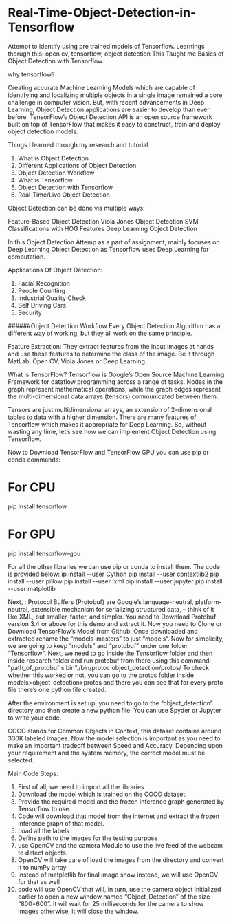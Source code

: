 # Real-Time-Object-Detection-in-Tensorflow
Attempt to identify using pre trained models of Tensorflow. Learnings thorugh this: open cv, tensorflow, object detection
This Taught me Basics of Object Detection with Tensorflow. 

why tensorflow? 

Creating accurate Machine Learning Models which are capable of identifying and localizing multiple objects in a single image remained a core challenge in computer vision. But, with recent advancements in Deep Learning, Object Detection applications are easier to develop than ever before. TensorFlow’s Object Detection API is an open source framework built on top of TensorFlow that makes it easy to construct, train and deploy object detection models.

Things I learned through my research and tutorial

1. What is Object Detection
2. Different Applications of Object Detection
3. Object Detection Workflow
4. What is Tensorflow
5. Object Detection with Tensorflow 
6. Real-Time/Live Object Detection 

Object Detection can be done via multiple ways:

Feature-Based Object Detection
Viola Jones Object Detection
SVM Classifications with HOG Features
Deep Learning Object Detection

In this Object Detection Attemp as a part of assignment, mainly focuses on Deep Learning Object Detection as Tensorflow uses Deep Learning for computation.

Applications Of Object Detection:
1. Facial Recognition
2. People Counting
3. Industrial Quality Check
4. Self Driving Cars
5. Security

######Object Detection Workflow
Every Object Detection Algorithm has a different way of working, but they all work on the same principle.

Feature Extraction: They extract features from the input images at hands and use these features to determine the class of the image. Be it through MatLab, Open CV, Viola Jones or Deep Learning.

What is TensorFlow?
Tensorflow is Google’s Open Source Machine Learning Framework for dataflow programming across a range of tasks. Nodes in the graph represent mathematical operations, while the graph edges represent the multi-dimensional data arrays (tensors) communicated between them.

Tensors are just multidimensional arrays, an extension of 2-dimensional tables to data with a higher dimension. There are many features of Tensorflow which makes it appropriate for Deep Learning. So, without wasting any time, let’s see how we can implement Object Detection using Tensorflow.

Now to Download TensorFlow and TensorFlow GPU you can use pip or conda commands:
# For CPU
pip install tensorflow
# For GPU
pip install tensorflow-gpu


For all the other libraries we can use pip or conda to install them. The code is provided below:
ip install --user Cython
pip install --user contextlib2
pip install --user pillow
pip install --user lxml
pip install --user jupyter
pip install --user matplotlib

Next, : Protocol Buffers (Protobuf)  are Google’s language-neutral, platform-neutral, extensible mechanism for serializing structured data, – think of it like XML, but smaller, faster, and simpler. You need to Download Protobuf version 3.4 or above for this demo and extract it.
Now you need to Clone or Download TensorFlow’s Model from Github. Once downloaded and extracted rename the “models-masters” to just “models“.
Now for simplicity, we are going to keep “models” and “protobuf” under one folder “Tensorflow“.
Next, we need to go inside the Tensorflow folder and then inside research folder and run protobuf from there using this command:
"path_of_protobuf's bin"./bin/protoc object_detection/protos/
To check whether this worked or not, you can go to the protos folder inside models>object_detection>protos and there you can see that for every proto file there’s one python file created.

After the environment is set up, you need to go to the “object_detection” directory and then create a new python file. You can use Spyder or Jupyter to write your code.

COCO stands for Common Objects in Context, this dataset contains around 330K labeled images. Now the model selection is important as you need to make an important tradeoff between Speed and Accuracy. Depending upon your requirement and the system memory, the correct model must be selected.


Main Code Steps:
1. First of all, we need to import all the libraries
2. Download the model which is trained on the COCO dataset.
3. Provide the required model and the frozen inference graph generated by Tensorflow to use.
4. Code will download that model from the internet and extract the frozen inference graph of that model.
5. Load all the labels
6. Define path to the images for the testing purpose
7. use OpenCV and the camera Module to use the live feed of the webcam to detect objects.
8. OpenCV will take care of  load the images from the directory and convert it to numPy array
9. Instead of matplotlib for final image show instead, we will use OpenCV for that as well
10. code will use OpenCV that will, in turn, use the camera object initialized earlier to open a new window named “Object_Detection” of the size “800×600”. It will wait for 25 milliseconds for the camera to show images otherwise, it will close the window.
